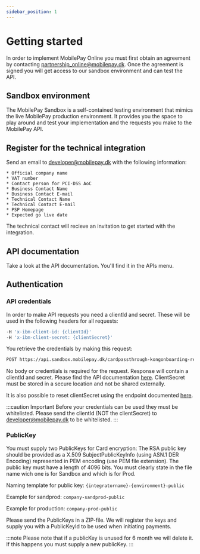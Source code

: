 ```yaml
---
sidebar_position: 1
---
```


# Getting started

In order to implement MobilePay Online you must first obtain an agreement by contacting partnership_online@mobilepay.dk. Once the agreement is signed you will get access to our sandbox environment and can test the API.

## Sandbox environment

The MobilePay Sandbox is a self-contained testing environment that mimics the live MobilePay production environment. It provides you the space to play around and test your implementation and the requests you make to the MobilePay API.

## Register for the technical integration

Send an email to [developer@mobilepay.dk](mailto:developer@mobilepay.dk?subject=Register%20as%20MobilePay%20Online%20Integrator&body=Hi%20MobilePay%2C%0D%0A%0D%0AOfficial%20company%20name%3A%0D%0AVAT%20number%3A%0D%0A%0D%0AContact%20person%20for%20PCI-DSS%20AoC%3A%0D%0A%0D%0ABusiness%20Contact%20Name%3A%0D%0ABusiness%20Contact%20E-mail%3A%0D%0A%0D%0ATechnical%20Contact%20Name%3A%0D%0ATechnical%20Contact%20E-mail%3A%0D%0A%0D%0APSP%20Homepage%3A%0D%0AExpected%20go%20live%20date%3A%0D%0AAdditional%20information%3A%0D%0A) with the following information:

    * Official company name
    * VAT number
    * Contact person for PCI-DSS AoC
    * Business Contact Name
    * Business Contact E-mail
    * Technical Contact Name
    * Technical Contact E-mail
    * PSP Homepage
    * Expected go live date

The technical contact will recieve an invitation to get started with the integration.

## API documentation

Take a look at the API documentation. You'll find it in the APIs menu.

## Authentication

### API credentials

In order to make API requests you need a clientId and secret. These will be used in the following headers for all requests:

```bash title="Headers"
-H 'x-ibm-client-id: {clientId}'
-H 'x-ibm-client-secret: {clientSecret}'
```

You retrieve the credentials by making this request:
```bash title="Create credentials"
POST https://api.sandbox.mobilepay.dk/cardpassthrough-kongonboarding-restapi/api/v1/credentials 
```
No body or credentials is required for the request. Response will contain a clientId and secret. Please find the API documentation [here](/api/online#tag/PSP-Onboarding/paths/~1api~1v1~1credentials/post). ClientSecret must be stored in a secure location and not be shared externally. 

It is also possible to reset clientSecret using the endpoint documented [here](/api/online#tag/PSP-Onboarding/paths/~1api~1v1~1credentials~1secret/patch).

:::caution Important
Before your credentials can be used they must be whitelisted. Please send the clientId (NOT the clientSecret) to developer@mobilepay.dk to be whitelisted.
:::

### PublicKey

You must supply two PublicKeys for Card encryption: The RSA public key should be provided as a X.509 SubjectPublicKeyInfo (using ASN.1 DER Encoding) represented in PEM encoding (use PEM file extension). The public key must have a length of 4096 bits. You must clearly state in the file name wich one is for Sandbox and which is for Prod.

Naming template for public key: `{integratorname}-{environment}-public`

Example for sandprod: `company-sandprod-public`

Example for production: `company-prod-public`

Please send the PublicKeys in a ZIP-file. We will register the keys and supply you with a PublicKeyId to be used when initiating payments.

:::note
Please note that if a publicKey is unused for 6 month we will delete it. If this happens you must supply a new publicKey.
:::
